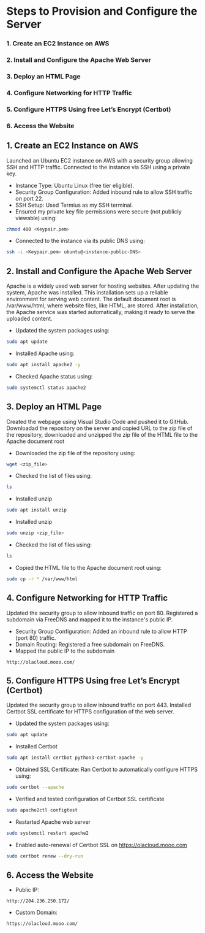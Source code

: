 # Steps to Provision and Configure the Server
### 1. Create an EC2 Instance on AWS
### 2. Install and Configure the Apache Web Server
### 3. Deploy an HTML Page
### 4. Configure Networking for HTTP Traffic
### 5. Configure HTTPS Using free Let’s Encrypt (Certbot)
### 6. Access the Website


## 1. Create an EC2 Instance on AWS
Launched an Ubuntu EC2 instance on AWS with a security group allowing SSH and HTTP traffic.
Connected to the instance via SSH using a private key.

- Instance Type: Ubuntu Linux (free tier eligible).
- Security Group Configuration: Added inbound rule to allow SSH traffic on port 22.
- SSH Setup:
Used Termius as my SSH terminal.
- Ensured my private key file permissions were secure (not publicly viewable) using:
```bash
chmod 400 <Keypair.pem>
```
- Connected to the instance via its public DNS using:
```bash
ssh -i <Keypair.pem> ubuntu@<instance-public-DNS>
```

## 2. Install and Configure the Apache Web Server
Apache is a widely used web server for hosting websites. After updating the system, Apache was installed. This installation sets up a reliable environment for serving web content. The default document root is /var/www/html, where website files, like HTML, are stored. After installation, the Apache service was started automatically, making it ready to serve the uploaded content.
- Updated the system packages using:
```bash
sudo apt update 
```
- Installed Apache using:
```bash
sudo apt install apache2 -y
```
- Checked Apache status using:
```bash
sudo systemctl status apache2
```

## 3. Deploy an HTML Page
Created the webpage using Visual Studio Code and pushed it to GitHub. Downloadad the repository on the server and copied URL to the zip file of the repository, downloaded and unzipped the zip file of the HTML file to the Apache document root
- Downloaded the zip file of the repository using:
```bash
wget <zip_file>
```
- Checked the list of files using:
```bash
ls
```
- Installed unzip
```bash
sudo apt install unzip
```
- Installed unzip
```bash
sudo unzip <zip_file>
```
- Checked the list of files using:
```bash
ls
```
- Copied the HTML file to the Apache document root using:
```bash
sudo cp -r * /var/www/html
```
## 4. Configure Networking for HTTP Traffic
Updated the security group to allow inbound traffic on port 80.
Registered a subdomain via FreeDNS and mapped it to the instance's public IP.
- Security Group Configuration: Added an inbound rule to allow HTTP (port 80) traffic.
- Domain Routing:
Registered a free subdomain on FreeDNS.
- Mapped the public IP to the subdomain 
```
http://olacloud.mooo.com/
```

## 5. Configure HTTPS Using free Let’s Encrypt (Certbot)
Updated the security group to allow inbound traffic on port 443. Installed Certbot SSL certificate for HTTPS configuration of the web server.
- Updated the system packages using:
```bash
sudo apt update
```
- Installed Certbot
```bash
sudo apt install certbot python3-certbot-apache -y
```
- Obtained SSL Certificate: Ran Certbot to automatically configure HTTPS using:
```bash
sudo certbot --apache
```
- Verified and tested configuration of Certbot SSL certificate 
```bash
sudo apache2ctl configtest
```
- Restarted Apache web server
```bash
sudo systemctl restart apache2
```
- Enabled auto-renewal of Certbot SSL on https://olacloud.mooo.com
```bash
sudo certbot renew --dry-run
```

## 6. Access the Website
- Public IP: 
```
http://204.236.250.172/
```
- Custom Domain: 
```
https://olacloud.mooo.com/
```